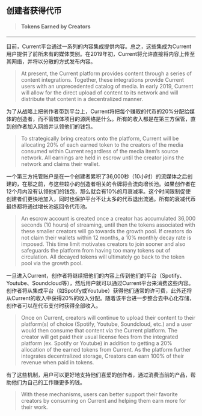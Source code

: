 ## 创建者获得代币

> #### Tokens Earned by Creators

---

目前，Current平台通过一系列的内容集成提供内容。总之，这些集成为Current用户提供了前所未有的媒体类别。在2019年初，Current将允许直接将内容上传至其网络，并将以分散的方式发布内容。

> At present, the Current platform provides content through a series of content integrations. Together, these integrations provide Current users with an unprecedented catalog of media. In early 2019, Current will allow for the direct upload of content to its network and will distribute that content in a decentralized manner.

为了从战略上把创作者带到平台上，Current将把每个赚取的代币的20%分配给媒体的创造者，而不管媒体项目的源网络是什么。所有的收入都是在第三方保管，直到创作者加入网络并认领他们的钱包。

> To strategically bring creators onto the platform, Current will be allocating 20% of each earned token to the creators of the media consumed within Current regardless of the media item’s source network. All earnings are held in escrow until the creator joins the network and claims their wallet.

一个第三方托管账户是在一个创建者累积了36,000秒（10小时）的流媒体之后创建的，在那之前，与这些较小的创造者相关的令牌将会流向增长池。如果创作者在12个月内没有认领他们的钱包，那么就会有10%的月衰减率。这个时间限制促使创建者们更快地加入，同时也保护平台不让太多的代币退出流通。所有的衰减代币最终都将通过增长池返回令代币池。

> An escrow account is created once a creator has accumulated 36,000 seconds \(10 hours\) of streaming, until then the tokens associated with these smaller creators will go towards the growth pool. If creators do not claim their wallets within 12 months, a 10% monthly decay rate is imposed. This time limit motivates creators to join sooner and also safeguards the platform from having too many tokens out of circulation. All decayed tokens will ultimately go back to the token pool via the growth pool.

一旦进入Current，创作者将继续把他们的内容上传到他们的平台（Spotify、Youtube、Soundcloud等），然后用户就可以通过Current平台来消费这些内容。创作者将从集成平台（如Spotify或Youtube）获得他们通常的许可费，此外还将从Current的收入中获得20%的收入分配。随着该平台进一步整合去中心化存储，创作者可以在代币支付时获得全部收入。

> Once on Current, creators will continue to upload their content to their platform\(s\) of choice \(Spotify, Youtube, Soundcloud, etc.\) and a user would then consume that content via the Current platform. The creator will get paid their usual license fees from the integrated platform \(ex. Spotify or Youtube\) in addition to getting a 20% allocation of the earned tokens from Current. As the platform further integrates decentralized storage, Creators can earn 100% of their revenue when paid in tokens.

有了这些机制，用户可以更好地支持他们喜爱的创作者，通过消费当前的产品，帮助他们为自己的工作赚更多的钱。

> With these mechanisms, users can better support their favorite creators by consuming on Current and helping them earn more for their work.



